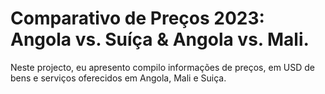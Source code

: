 # Comparativo de Preços 2023: Angola vs. Suíça & Angola vs. Mali.
Neste projecto, eu apresento compilo informações de preços, em USD de bens e serviços oferecidos em Angola, Mali e Suiça.
